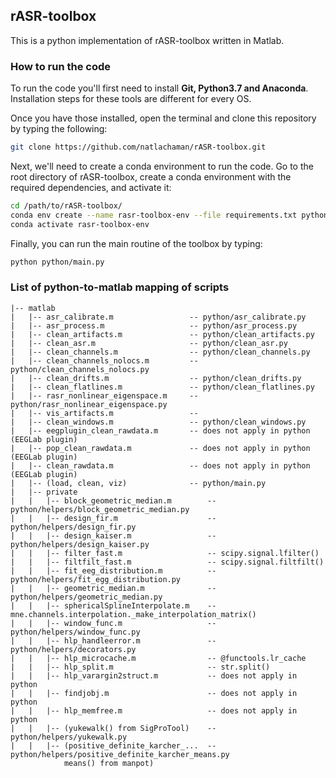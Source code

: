 ## rASR-toolbox
This is a python implementation of rASR-toolbox written in Matlab. 

### How to run the code
To run the code you'll first need to install **Git, Python3.7 and Anaconda**. 
Installation steps for these tools are different for every OS. 

Once you have those installed, open the terminal and clone this repository by typing the following:
```bash
git clone https://github.com/natlachaman/rASR-toolbox.git
```

Next, we'll need to create a conda environment to run the code. Go to the root directory of rASR-toolbox, create a 
conda environment with the required dependencies, and activate it:
```bash
cd /path/to/rASR-toolbox/
conda env create --name rasr-toolbox-env --file requirements.txt python=3.7
conda activate rasr-toolbox-env
```
Finally, you can run the main routine of the toolbox by typing:
```bash
python python/main.py
```


### List of python-to-matlab mapping of scripts

```
|-- matlab
|   |-- asr_calibrate.m                 -- python/asr_calibrate.py
|   |-- asr_process.m                   -- python/asr_process.py
|   |-- clean_artifacts.m               -- python/clean_artifacts.py
|   |-- clean_asr.m                     -- python/clean_asr.py
|   |-- clean_channels.m                -- python/clean_channels.py
|   |-- clean_channels_nolocs.m         -- python/clean_channels_nolocs.py
|   |-- clean_drifts.m                  -- python/clean_drifts.py
|   |-- clean_flatlines.m               -- python/clean_flatlines.py
|   |-- rasr_nonlinear_eigenspace.m     -- python/rasr_nonlinear_eigenspace.py
|   |-- vis_artifacts.m                 -- 
|   |-- clean_windows.m                 -- python/clean_windows.py
|   |-- eegplugin_clean_rawdata.m       -- does not apply in python (EEGLab plugin)
|   |-- pop_clean_rawdata.m             -- does not apply in python (EEGLab plugin)
|   |-- clean_rawdata.m                 -- does not apply in python (EEGLab plugin)
|   |-- (load, clean, viz)              -- python/main.py
|   |-- private
|   |   |-- block_geometric_median.m        -- python/helpers/block_geometric_median.py
|   |   |-- design_fir.m                    -- python/helpers/design_fir.py
|   |   |-- design_kaiser.m                 -- python/helpers/design_kaiser.py
|   |   |-- filter_fast.m                   -- scipy.signal.lfilter() 
|   |   |-- filtfilt_fast.m                 -- scipy.signal.filtfilt() 
|   |   |-- fit_eeg_distribution.m          -- python/helpers/fit_egg_distribution.py
|   |   |-- geometric_median.m              -- python/helpers/geometric_median.py
|   |   |-- sphericalSplineInterpolate.m    -- mne.channels.interpolation._make_interpolation_matrix()
|   |   |-- window_func.m                   -- python/helpers/window_func.py
|   |   |-- hlp_handleerror.m               -- python/helpers/decorators.py 
|   |   |-- hlp_microcache.m                -- @functools.lr_cache
|   |   |-- hlp_split.m                     -- str.split()
|   |   |-- hlp_varargin2struct.m           -- does not apply in python
|   |   |-- findjobj.m                      -- does not apply in python
|   |   |-- hlp_memfree.m                   -- does not apply in python
|   |   |-- (yukewalk() from SigProTool)    -- python/helpers/yukewalk.py
|   |   |-- (positive_definite_karcher_...  -- python/helpers/positive_definite_karcher_means.py
            means() from manpot)    

